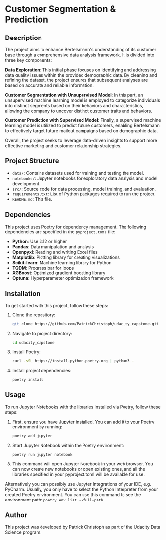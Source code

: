 # Customer Segmentation & Prediction

## Description
The project aims to enhance Bertelsmann's understanding of its customer base through a comprehensive data analysis framework. It is divided into three key components:

**Data Exploration**: This initial phase focuses on identifying and addressing data quality issues within the provided demographic data. By cleaning and refining the dataset, the project ensures that subsequent analyses are based on accurate and reliable information.

**Customer Segmentation with Unsupervised Model**: In this part, an unsupervised machine learning model is employed to categorize individuals into distinct segments based on their behaviors and characteristics, allowing the company to uncover distinct customer traits and behaviors.

**Customer Prediction with Supervised Model**: Finally, a supervised machine learning model is utilized to predict future customers, enabling Bertelsmann to effectively target future mailout campaigns based on demographic data.

Overall, the project seeks to leverage data-driven insights to support more effective marketing and customer relationship strategies.


## Project Structure
- `data/`: Contains datasets used for training and testing the model.
- `notebooks/`: Jupyter notebooks for exploratory data analysis and model development.
- `src/`: Source code for data processing, model training, and evaluation.
- `requirements.txt`: List of Python packages required to run the project.
- `README.md`: This file.

## Dependencies
This project uses Poetry for dependency management. The following dependencies are specified in the `pyproject.toml` file:

- **Python**: Use 3.12 or higher
- **Pandas**: Data manipulation and analysis
- **Openpyxl**: Reading and writing Excel files
- **Matplotlib**: Plotting library for creating visualizations
- **Scikit-learn**: Machine learning library for Python
- **TQDM**: Progress bar for loops
- **XGBoost**: Optimized gradient boosting library
- **Optuna**: Hyperparameter optimization framework

## Installation
To get started with this project, follow these steps:

1. Clone the repository:
   ```bash
   git clone https://github.com/PatrickChristoph/udacity_capstone.git
   
2. Navigate to project directory:
   ```bash
   cd udacity_capstone

3. Install Poetry:
   ```bash
   curl -sSL https://install.python-poetry.org | python3 -

4. Install project dependencies:
   ```bash
   poetry install
   

## Usage
To run Jupyter Notebooks with the libraries installed via Poetry, follow these steps:
1. First, ensure you have Jupyter installed. You can add it to your Poetry environment by running:
   ```bash
   poetry add jupyter
2. Start Jupyter Notebook within the Poetry environment:
   ```bash
   poetry run jupyter notebook
3. This command will open Jupyter Notebook in your web browser. You can now create new notebooks or open existing ones, and all the libraries specified in your pyproject.toml will be available for use.

Alternatively you can possibly use Jupyter Integrations of your IDE, e.g. PyCharm. Usually, you only have to select the Python Interpreter from your created Poetry environment. You can use this command to see the environment path:
`poetry env list --full-path`


## Author
This project was developed by Patrick Christoph as part of the Udacity Data Science program.